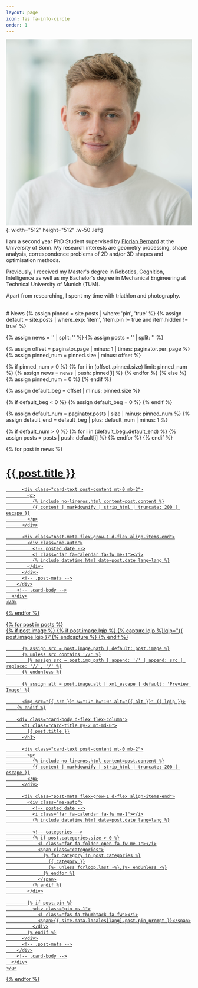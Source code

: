 ```yaml
---
layout: page
icon: fas fa-info-circle
order: 1
---
```


![Desktop View](/assets/img/avatar.jpeg){: width="512" height="512" .w-50 .left}

I am a second year PhD Student supervised by <a href="https://lovc.cs.uni-bonn.de/index.php/team/florian-bernard/">Florian Bernard</a> at the University of Bonn. My research interests are geometry processing, shape analysis, correspondence problems of 2D and/or 3D shapes and optimisation methods.

Previously, I received my Master's degree in Robotics, Cognition, Intelligence as well as my Bachelor's degree in Mechanical Engineering at Technical University of Munich (TUM).

Apart from researching, I spent my time with triathlon and photography.

<br>
# News
{% assign pinned = site.posts | where: 'pin', 'true' %}
{% assign default = site.posts | where_exp: 'item', 'item.pin != true and item.hidden != true' %}

{% assign news = '' | split: '' %}
{% assign posts = '' | split: '' %}

<!-- pinned posts are news -->
{% assign offset = paginator.page | minus: 1 | times: paginator.per_page %}
{% assign pinned_num = pinned.size | minus: offset %}

{% if pinned_num > 0 %}
  {% for i in (offset..pinned.size) limit: pinned_num %}
    {% assign news = news | push: pinned[i] %}
  {% endfor %}
{% else %}
  {% assign pinned_num = 0 %}
{% endif %}

<!-- Get default posts -->
{% assign default_beg = offset | minus: pinned.size %}

{% if default_beg < 0 %}
  {% assign default_beg = 0 %}
{% endif %}

{% assign default_num = paginator.posts | size | minus: pinned_num %}
{% assign default_end = default_beg | plus: default_num | minus: 1 %}

{% if default_num > 0 %}
  {% for i in (default_beg..default_end) %}
    {% assign posts = posts | push: default[i] %}
  {% endfor %}
{% endif %}

<div id="post-list">
  {% for post in news %}
    <a href="{{ post.url | relative_url }}" class="card-wrapper" style="min-height: 5rem !important; min-height: 6rem !important;">
      <div class="card post-preview flex-md-row-reverse">
        <div class="card-body d-flex flex-column">
          <h1 class="card-title my-2 mt-md-0">
            {{ post.title }}
          </h1>

          <div class="card-text post-content mt-0 mb-2">
            <p>
              {% include no-linenos.html content=post.content %}
              {{ content | markdownify | strip_html | truncate: 200 | escape }}
            </p>
          </div>

          <div class="post-meta flex-grow-1 d-flex align-items-end">
            <div class="me-auto">
              <!-- posted date -->
              <i class="far fa-calendar fa-fw me-1"></i>
              {% include datetime.html date=post.date lang=lang %}
            </div>
          </div>
          <!-- .post-meta -->
        </div>
        <!-- .card-body -->
      </div>
    </a>
  {% endfor %}
</div>
<!-- #post-list -->
<!-- #post-list -->

<div id="post-list">
  {% for post in posts %}
    <a href="{{ post.url | relative_url }}" class="card-wrapper">
      <div class="card post-preview flex-md-row-reverse">
        {% if post.image %}
          {% if post.image.lqip %}
            {% capture lqip %}lqip="{{ post.image.lqip }}"{% endcapture %}
          {% endif %}

          {% assign src = post.image.path | default: post.image %}
          {% unless src contains '//' %}
            {% assign src = post.img_path | append: '/' | append: src | replace: '//', '/' %}
          {% endunless %}

          {% assign alt = post.image.alt | xml_escape | default: 'Preview Image' %}

          <img src="{{ src }}" w="17" h="10" alt="{{ alt }}" {{ lqip }}>
        {% endif %}

        <div class="card-body d-flex flex-column">
          <h1 class="card-title my-2 mt-md-0">
            {{ post.title }}
          </h1>

          <div class="card-text post-content mt-0 mb-2">
            <p>
              {% include no-linenos.html content=post.content %}
              {{ content | markdownify | strip_html | truncate: 200 | escape }}
            </p>
          </div>

          <div class="post-meta flex-grow-1 d-flex align-items-end">
            <div class="me-auto">
              <!-- posted date -->
              <i class="far fa-calendar fa-fw me-1"></i>
              {% include datetime.html date=post.date lang=lang %}

              <!-- categories -->
              {% if post.categories.size > 0 %}
                <i class="far fa-folder-open fa-fw me-1"></i>
                <span class="categories">
                  {% for category in post.categories %}
                    {{ category }}
                    {%- unless forloop.last -%},{%- endunless -%}
                  {% endfor %}
                </span>
              {% endif %}
            </div>

            {% if post.pin %}
              <div class="pin ms-1">
                <i class="fas fa-thumbtack fa-fw"></i>
                <span>{{ site.data.locales[lang].post.pin_prompt }}</span>
              </div>
            {% endif %}
          </div>
          <!-- .post-meta -->
        </div>
        <!-- .card-body -->
      </div>
    </a>
  {% endfor %}
</div>
<!-- #post-list -->

